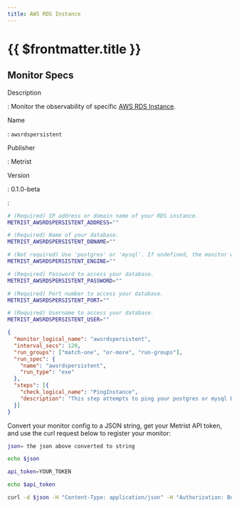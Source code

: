 ```yaml
---
title: AWS RDS Instance
---
```


# {{ $frontmatter.title }}

## Monitor Specs

Description

: Monitor the observability of specific [AWS RDS Instance](https://aws.amazon.com/rds/).

Name

: `awsrdspersistent`

Publisher

: Metrist

Version

: 0.1.0-beta

: &nbsp;


<!--@include: /parts/_1.md-->


<!--@include: /parts/_2.md-->


<!--@include: /parts/_3.md-->


```sh
# (Required) IP address or domain name of your RDS instance.
METRIST_AWSRDSPERSISTENT_ADDRESS=""

# (Required) Name of your database.
METRIST_AWSRDSPERSISTENT_DBNAME=""

# (Not required) Use 'postgres' or 'mysql'. If undefined, the monitor will default to mysql. [Contact us to support other engines.](https://metrist.io/contact/)
METRIST_AWSRDSPERSISTENT_ENGINE=""

# (Required) Password to access your database.
METRIST_AWSRDSPERSISTENT_PASSWORD=""

# (Required) Port number to access your database.
METRIST_AWSRDSPERSISTENT_PORT=""

# (Required) Username to access your database.
METRIST_AWSRDSPERSISTENT_USER=""
```

<!--@include: /parts/tips_env-vars.md -->


<!--@include: /parts/_4.md-->


```json
{
  "monitor_logical_name": "awsrdspersistent",
  "interval_secs": 120,
  "run_groups": ["match-one", "or-more", "run-groups"],
  "run_spec": {
    "name": "awsrdspersistent",
    "run_type": "exe"
  },
  "steps": [{
    "check_logical_name": "PingInstance",
    "description": "This step attempts to ping your postgres or mysql RDS instance."
  }]
}
```




Convert your monitor config to a JSON string, get your Metrist API token, and use the curl request below to register your monitor:

```sh
json= the json above converted to string

echo $json

api_token=YOUR_TOKEN

echo $api_token

curl -d $json -H "Content-Type: application/json" -H "Authorization: Bearer $api_token" 'https://app.metrist.io/api/v0/monitor-config'

```

<!--@include: /parts/tips_api.md-->


<!--@include: /parts/_5.md-->


<!--@include: /parts/result.md-->